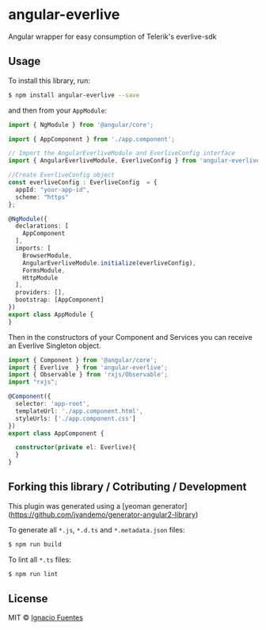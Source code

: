 # angular-everlive

Angular wrapper for easy consumption of Telerik's everlive-sdk


## Usage

To install this library, run:

```bash
$ npm install angular-everlive --save
```

and then from your `AppModule`:

```typescript
import { NgModule } from '@angular/core';

import { AppComponent } from './app.component';

// Import the AngularEverliveModule and EverliveConfig interface
import { AngularEverliveModule, EverliveConfig } from 'angular-everlive';

//Create EverliveConfig object
const everliveConfig : EverliveConfig  = {
  appId: "your-app-id",
  scheme: "https"
};

@NgModule({
  declarations: [
    AppComponent
  ],
  imports: [
    BrowserModule,
    AngularEverliveModule.initialize(everliveConfig),
    FormsModule,
    HttpModule
  ],
  providers: [],
  bootstrap: [AppComponent]
})
export class AppModule {
}
```

Then in the constructors of your Component and Services you can receive an Everlive Singleton object.

```typescript
import { Component } from '@angular/core';
import { Everlive  } from 'angular-everlive';
import { Observable } from 'rxjs/Observable';
import "rxjs";

@Component({
  selector: 'app-root',
  templateUrl: './app.component.html',
  styleUrls: ['./app.component.css']
})
export class AppComponent {

  constructor(private el: Everlive){
  }
}
```

## Forking this library / Cotributing / Development

This plugin was generated using a [yeoman generator] (https://github.com/jvandemo/generator-angular2-library)

To generate all `*.js`, `*.d.ts` and `*.metadata.json` files:

```bash
$ npm run build
```

To lint all `*.ts` files:

```bash
$ npm run lint
```

## License

MIT © [Ignacio Fuentes](mailto:ignaciofuentes@outlook.com)
